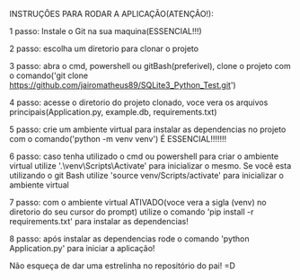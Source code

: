 INSTRUÇÕES PARA RODAR A APLICAÇÃO(ATENÇÃO!):

1 passo: 
	Instale o Git na sua maquina(ESSENCIAL!!!)

2 passo:
	escolha um diretorio para clonar o projeto

3 passo:
	abra o cmd, powershell ou gitBash(preferivel), clone o projeto com o comando('git clone https://github.com/jairomatheus89/SQLite3_Python_Test.git')

4 passo:
	acesse o diretorio do projeto clonado, voce vera os arquivos principais(Application.py, example.db, requirements.txt)

5 passo:
	crie um ambiente virtual para instalar as dependencias no projeto com o comando('python -m venv venv') É ESSENCIAL!!!!!!!

6 passo:
	caso tenha utilizado o cmd ou powershell para criar o ambiente virtual utilize '.\venv\Scripts\Activate' para inicializar o mesmo. Se você esta utilizando o git Bash utilize 'source venv/Scripts/activate' para inicializar o ambiente virtual

7 passo:
	com o ambiente virtual ATIVADO(voce vera a sigla (venv) no diretorio do seu cursor do prompt) utilize o comando 'pip install -r requirements.txt' para instalar as dependencias!

8 passo:
	após instalar as dependencias rode o comando 'python Application.py' para iniciar a aplicação!

Não esqueça de dar uma estrelinha no repositório do pai! =D